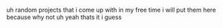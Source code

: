 uh
random projects
that i come up with
in my free time
i will put them here
because why not
uh
yeah
thats it
i guess
